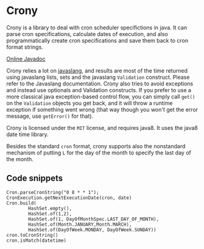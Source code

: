 # Crony

Crony is a library to deal with cron scheduler specifictions in java. It can parse cron specifications, calculate dates of execution, and also programmatically create cron specifications and save them back to cron format strings.

[Online Javadoc](http://emmanueltouzery.github.io/crony/apidocs/)

Crony relies a lot on [javaslang](http://javaslang.io/), and results are most of the time returned using javaslang lists, sets and the javaslang `Validation` construct. Please refer to the Javaslang documentation. Crony also tries to avoid exceptions and instead use optionals and Validation constructs.
If you prefer to use a more classical java exception-based control flow, you can simply call `get()` on the `Validation` objects you get back, and it will throw a runtime exception if something went wrong (that way though you won't get the error message, use `getError()` for that).

Crony is licensed under the `MIT` license, and requires java8. It uses the java8 date time library.

Besides the standard `cron` format, crony supports also the nonstandard mechanism of putting `L` for the day of the month to specify the last day of the month.

## Code snippets

    Cron.parseCronString("0 8 * * 1");
    CronExecution.getNextExecutionDate(cron, date)
    Cron.build(
            HashSet.empty(),
            HashSet.of(1,2),
            HashSet.of(1, DayOfMonthSpec.LAST_DAY_OF_MONTH),
            HashSet.of(Month.JANUARY,Month.MARCH),
            HashSet.of(DayOfWeek.MONDAY, DayOfWeek.SUNDAY))
    cron.toCronString()
    cron.isMatch(datetime)
